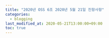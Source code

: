 ```yaml
---
title: "2020년 OSS 6조 2020년 5월 21일 진항사항"
categories: 
  - blogging
last_modified_at: 2020-05-21T13:00:00+09:00
toc: true
---
```

